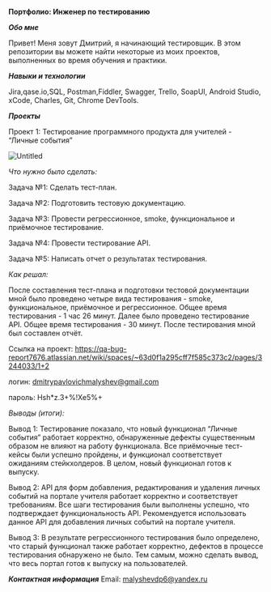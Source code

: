 **Портфолио:  Инженер по тестированию**

_**Обо мне**_

Привет! Меня зовут Дмитрий, я начинающий тестировщик.
В этом репозитории вы можете найти некоторые из моих проектов, выполненных во время обучения и практики.

_**Навыки и технологии**_

Jira,qase.io,SQL, Postman,Fiddler, Swagger, Trello,
SoapUI, Android Studio, xCode, Charles, Git, Chrome DevTools.

_**Проекты**_

Проект 1:  Тестирование программного продукта для учителей - “Личные события”


![Untitled](https://github.com/dpmalyshev/myportfolio/assets/142300397/f58dbc2d-5b1b-4e9c-a592-3de00b9471fe)


_Что нужно было сделать:_

Задача №1: Сделать тест-план.

Задача №2: Подготовить тестовую документацию.

Задача №3: Провести регрессионное, smoke, функциональное и приёмочное тестирование.

Задача №4: Провести тестирование API.

Задача №5: Написать отчет о результатах тестирования.


_Как решал:_

После составления тест-плана и подготовки тестовой документации мной было проведено четыре вида тестирования - smoke, функциональное, приёмочное и регрессионное. Общее время тестирования - 1 час 26 минут. Далее было проведено тестирование API. Общее время тестирования - 30 минут. После тестирования мной был составлен отчёт.

Ссылка на проект: https://qa-bug-report7676.atlassian.net/wiki/spaces/~63d0f1a295cff7f585c373c2/pages/3244033/1+2

логин: dmitrypavlovichmalyshev@gmail.com

пароль: Hsh*z.3+%!Xe5%+

_Выводы (итоги):_

Вывод 1: Тестирование показало, что новый функционал “Личные события” работает корректно, обнаруженные дефекты существенным образом не влияют на работу функционала. Все приёмочные тест-кейсы были успешно пройдены, и функционал соответствует ожиданиям стейкхолдеров. В целом, новый функционал готов к выпуску.

Вывод 2: API для форм добавления, редактирования и удаления личных событий на портале учителя работает корректно и соответствует требованиям. Все шаги тестирования были выполнены успешно, что подтверждает функциональность API. Рекомендуется использовать данное API для добавления личных событий на портале учителя.

Вывод 3: В результате регрессионного тестирования было определено, что старый функционал также работает корректно, дефектов в процессе тестирования обнаружено не было. Тем самым, можно сделать вывод, что весь портал готов к выпуску на пользователей.

_**Контактная информация**_
Email:  malyshevdp6@yandex.ru
